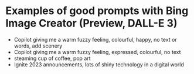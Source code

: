 # Examples of good prompts with Bing Image Creator (Preview, DALL-E 3)

- Copilot giving me a warm fuzzy feeling, colourful, happy, no text or words, add scenery
- Copilot giving me a warm fuzzy feeling, expressed, colourful, no text
- steaming cup of coffee, pop art
- Ignite 2023 announcements, lots of shiny technology in a digital world


